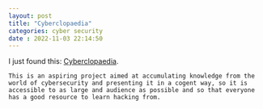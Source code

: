 ```yaml
---
layout: post
title: "Cyberclopaedia" 
categories: cyber security
date : 2022-11-03 22:14:50
---
```

I just found this: [Cyberclopaedia](https://cr0mll.github.io/cyberclopaedia/index.html#the-cyberclopaedia).

```
This is an aspiring project aimed at accumulating knowledge from the world of cybersecurity and presenting it in a cogent way, so it is accessible to as large and audience as possible and so that everyone has a good resource to learn hacking from.
```